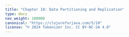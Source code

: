 ```yaml
---
title: "Chapter 10: Data Partitioning and Replication"
type: docs
nav_weight: 100000
canonical: "https://clojureforjava.com/5/10"
license: "© 2024 Tokenizer Inc. CC BY-NC-SA 4.0"
---
```


